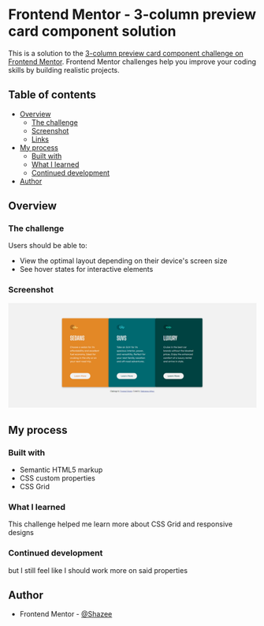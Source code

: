 # Frontend Mentor - 3-column preview card component solution

This is a solution to the [3-column preview card component challenge on Frontend Mentor](https://www.frontendmentor.io/challenges/3column-preview-card-component-pH92eAR2-). Frontend Mentor challenges help you improve your coding skills by building realistic projects. 

## Table of contents

- [Overview](#overview)
  - [The challenge](#the-challenge)
  - [Screenshot](#screenshot)
  - [Links](#links)
- [My process](#my-process)
  - [Built with](#built-with)
  - [What I learned](#what-i-learned)
  - [Continued development](#continued-development)
- [Author](#author)

## Overview

### The challenge

Users should be able to:

- View the optimal layout depending on their device's screen size
- See hover states for interactive elements

### Screenshot

![](./screenshot.png)


## My process

### Built with

- Semantic HTML5 markup
- CSS custom properties
- CSS Grid


### What I learned

This challenge helped me learn more about CSS Grid and responsive designs


### Continued development

but I still feel like I should work more on said properties


## Author

- Frontend Mentor - [@Shazee](https://www.frontendmentor.io/profile/Shazee17)
